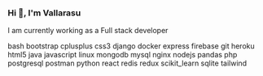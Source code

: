 ### Hi 👋, I'm Vallarasu

I am currently working as a Full stack developer



bash bootstrap cplusplus css3 django docker express firebase git heroku html5 java javascript linux mongodb mysql nginx nodejs pandas php postgresql postman python react redis redux scikit_learn sqlite tailwind
